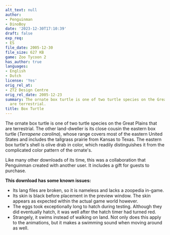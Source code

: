 ```yaml
---
alt_text: null
author:
- Penguinman
- DinoBoy
date: '2023-12-30T17:10:39'
draft: false
exp_req:
- ES
file_date: 2005-12-30
file_size: 627 KB
game: Zoo Tycoon 2
has_author: true
languages:
- English
- Dutch
license: 'Yes'
orig_rel_at:
- ZT2 Design Centre
orig_rel_date: 2005-12-23
summary: The ornate box turtle is one of two turtle species on the Great Plains that
  are terrestrial.
title: Box Turtle
---
```

The ornate box turtle is one of two turtle species on the Great Plains that are terrestrial. The other land-dweller is its close cousin the eastern box turtle (*Terrapene carolina*), whose range covers most of the eastern United States and includes the tallgrass prairie from Kansas to Texas. The eastern box turtle's shell is olive drab in color, which readily distinguishes it from the complicated color pattern of the ornate's.

Like many other downloads of its time, this was a collaboration that Penguinman created with another user. It includes a gift for guests to purchase.

**This download has some known issues:**
- Its lang files are broken, so it is nameless and lacks a zoopedia in-game.
- Its skin is black before placement in the preview window. The skin appears as expected within the actual game world however.
- The eggs took exceptionally long to hatch during testing. Although they did eventually hatch, it was well after the hatch timer had turned red.
- Strangely, it swims instead of walking on land. Not only does this apply to the animations, but it makes a swimming sound when moving around as well.